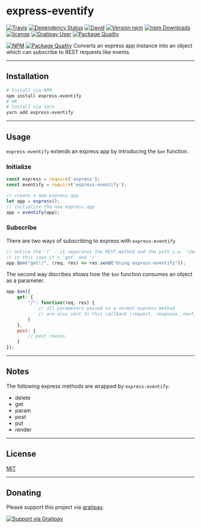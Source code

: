 # express-eventify
[![Travis](https://img.shields.io/travis/Heartnett/express-eventify.svg)](https://travis-ci.org/Heartnett/express-eventify) [![Dependency Status](https://gemnasium.com/badges/github.com/Heartnett/express-eventify.svg)](https://gemnasium.com/github.com/Heartnett/express-eventify) [![David](https://img.shields.io/david/dev/Heartnett/express-eventify.svg)](https://david-dm.org/Heartnett/express-eventify?type=dev) [![Version npm](https://img.shields.io/npm/v/express-eventify.svg?style=flat-square)](https://www.npmjs.com/package/electron-aware) [![npm Downloads](https://img.shields.io/npm/dm/express-eventify.svg?style=flat-square)](https://www.npmjs.com/package/express-eventify) [![license](https://img.shields.io/github/license/Heartnett/electron-aware.svg)](https://github.com/Heartnett/express-eventify/blob/master/LICENSE) [![Gratipay User](https://img.shields.io/gratipay/user/Heartnett.svg)](https://gratipay.com/Heartnett/) [![Package Quality](http://npm.packagequality.com/shield/express-eventify.svg)](http://packagequality.com/#?package=express-eventify)

[![NPM](https://nodei.co/npm/express-eventify.png?downloads=true)](https://nodei.co/npm/express-eventify/) [![Package Quality](http://npm.packagequality.com/badge/express-eventify.png)](http://packagequality.com/#?package=express-eventify)
Converts an express app instance into an object which can subscribe to REST requests like events.

---
## Installation
```sh
# Install via NPM
npm install express-eventify
# OR
# Install via Yarn
yarn add express-eventify
```
---
## Usage
`express-eventify` extends an express app by introducing the `$on` function.

### Initialize
```javascript
const express = require('express');
const eventify = require('express-eventify');

// create a new express app
let app = express();
// initialize the new express app
app = eventify(app);
```
### Subscribe
There are two ways of subscribing to express with `express-eventify`

```javascript
// notice the '!' - it seperates the REST method and the path i.e. "{method}!{path}"
// in this case it's 'get' and '/'
app.$on("get!/", (req, res) => res.send("Using express-eventify")); 
```
The second way discribes shows how the `$on` function consumes an object as a parameter.
```javascript
app.$on({
    get: {
        "/": function(req, res) {
            // all parameters passed to a normal express method 
            // are also sent to this callback (request, response, next, etc..)
        }
    },
    post: {
        // post routes
    }
});
```
---
## Notes
The following express methods are wrapped by `express-eventify`:
- delete
- get
- param
- post
- put
- render
---
## License
[MIT](https://github.com/heartnett/express-eventify/blob/master/LICENSE)

----
## Donating
Please support this project via [gratipay](https://gratipay.com/Heartnett/).

[![Support via Gratipay](https://cdn.rawgit.com/gratipay/gratipay-badge/2.3.0/dist/gratipay.svg)](https://gratipay.com/Heartnett/)